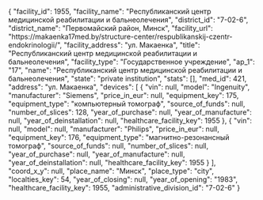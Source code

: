 {
    "facility_id": 1955,
    "facility_name": "Республиканский центр медицинской реабилитации и бальнеолечения",
    "district_id": "7-02-6",
    "district_name": "Первомайский район, Минск",
    "facility_url": "https:\/\/makaenka17med.by\/structure-center\/respublikanskij-czentr-endokrinologii\/",
    "facility_address": "ул. Макаенка",
    "title": "Республиканский центр медицинской реабилитации и бальнеолечения",
    "facility_type": "Государственное учреждение",
    "ap_1": "17",
    "name": "Республиканский центр медицинской реабилитации и бальнеолечения",
    "state": "private institution",
    "stats": [],
    "med_id": 421,
    "address": "ул. Макаенка",
    "devices": [
        {
            "vin": null,
            "model": "Ingenuity",
            "manufacturer": "Siemens",
            "price_in_eur": null,
            "equipment_key": 175,
            "equipment_type": "компьютерный томограф",
            "source_of_funds": null,
            "number_of_slices": 128,
            "year_of_purchase": null,
            "year_of_manufacture": null,
            "year_of_deinstallation": null,
            "healthcare_facility_key": 1955
        },
        {
            "vin": null,
            "model": null,
            "manufacturer": "Philips",
            "price_in_eur": null,
            "equipment_key": 176,
            "equipment_type": "магнитно-резонансный томограф",
            "source_of_funds": null,
            "number_of_slices": null,
            "year_of_purchase": null,
            "year_of_manufacture": null,
            "year_of_deinstallation": null,
            "healthcare_facility_key": 1955
        }
    ],
    "coord_x_y": null,
    "place_name": "Минск",
    "place_type": "city",
    "localties_key": 54,
    "year_of_closing": null,
    "year_of_opening": "1983",
    "healthcare_facility_key": 1955,
    "administrative_division_id": "7-02-6"
}